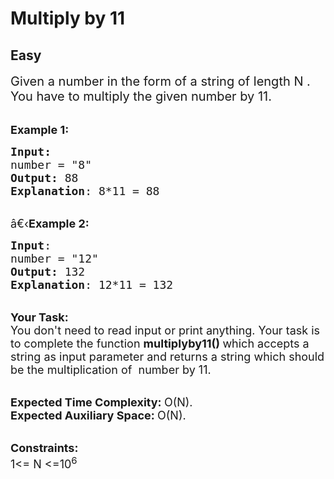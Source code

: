 # Multiply by 11
## Easy
<div class="problems_problem_content__Xm_eO"><p><span style="font-size:20px">Given a number in the form of a string of length N . You have to multiply the given number by 11.</span></p>

<p><br>
<span style="font-size:18px"><strong>Example 1:</strong></span></p>

<pre><span style="font-size:18px"><strong>Input:</strong>
number = "8"
<strong>Output:</strong> 88
<strong>Explanation</strong>: 8*11 = 88
</span></pre>

<p><br>
<span style="font-size:18px">â€‹<strong>Example 2:</strong></span></p>

<pre><span style="font-size:18px"><strong>Input</strong>: 
number = "12"
<strong>Output:</strong> 132
<strong>Explanation</strong>: 12*11 = 132
</span></pre>

<p><br>
<span style="font-size:18px"><strong>Your Task:</strong><br>
You don't need to read input or print anything. Your task is to complete the function <strong>multiplyby11</strong><strong>()&nbsp;</strong>which accepts a string as input parameter and returns a string which should be the multiplication of &nbsp;number by 11.</span></p>

<p><br>
<span style="font-size:18px"><strong>Expected Time Complexity:&nbsp;</strong>O(N).<br>
<strong>Expected Auxiliary Space:&nbsp;</strong>O(N).</span><br>
&nbsp;</p>

<p><span style="font-size:18px"><strong>Constraints:</strong><br>
1&lt;= N &lt;=10<sup>6</sup></span></p>
</div>